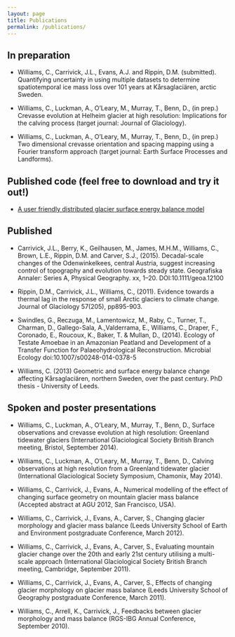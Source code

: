 ```yaml
---
layout: page
title: Publications
permalink: /publications/
---
```


## In preparation

- Williams, C., Carrivick, J.L., Evans, A.J. and Rippin, D.M. (submitted). Quantifying uncertainty in using multiple datasets to determine spatiotemporal ice mass loss over 101 years at Kårsaglaciären, arctic Sweden.

- Williams, C., Luckman, A., O’Leary, M., Murray, T., Benn, D., (in prep.) Crevasse evolution at Helheim glacier at high resolution: Implications for the calving process (target journal: Journal of Glaciology).

- Williams, C., Luckman, A., O’Leary, M., Murray, T., Benn, D., (in prep.) Two dimensional crevasse orientation and spacing mapping using a Fourier transform approach (target journal: Earth Surface Processes and Landforms).

## Published code (feel free to download and try it out!)

- [A user friendly distributed glacier surface energy balance model](https://github.com/Chris35Wills/SEB_model_java_files)

## Published

- Carrivick, J.L., Berry, K., Geilhausen, M., James, M.H.M., Williams, C., Brown, L.E., Rippin, D.M. and Carver, S.J., (2015). Decadal-scale changes of the Odenwinkelkees, central Austria, suggest increasing control of topography and evolution towards steady state. Geografiska Annaler: Series A, Physical Geography. xx, 1–20. DOI:10.1111/geoa.12100

- Rippin, D.M., Carrivick, J.L., Williams, C., (2011). Evidence towards a thermal lag in the response of small Arctic glaciers to climate change. Journal of Glaciology 57(205), pp895-903.

- Swindles, G., Reczuga, M., Lamentowicz, M., Raby, C., Turner, T., Charman, D., Gallego-Sala, A.,Valderrama, E., Williams, C., Draper, F., Coronado, E., Roucoux, K., Baker, T. & Mullan, D., (2014). Ecology of Testate Amoebae in an Amazonian Peatland and Development of a Transfer Function for Palaeohydrological Reconstruction. Microbial Ecology doi:10.1007/s00248-014-0378-5

- Williams, C. (2013) Geometric and surface energy balance change affecting Kårsaglaciären, northern Sweden, over the past century. PhD thesis - University of Leeds.


## Spoken and poster presentations

- Williams, C., Luckman, A., O’Leary, M., Murray, T., Benn, D., Surface observations and crevasse evolution at high resolution: Greenland tidewater glaciers (International Glaciological Society British Branch meeting, Bristol, September 2014).

- Williams, C., Luckman, A., O’Leary, M., Murray, T., Benn, D., Calving observations at high resolution from a Greenland tidewater glacier (International Glaciological Society Symposium, Chamonix, May 2014).

- Williams, C., Carrivick, J., Evans, A., Numerical modelling of the effect of changing surface geometry on mountain glacier mass balance (Accepted abstract at AGU 2012, San Francisco, USA).

- Williams, C., Carrivick, J., Evans, A., Carver, S., Changing glacier morphology and glacier mass balance (Leeds University School of Earth and Environment postgraduate Conference, March 2012).

- Williams, C., Carrivick, J., Evans, A., Carver, S., Evaluating mountain glacier change over the 20th and early 21st century utilising a multi-scale approach (International Glaciological Society British Branch meeting, Cambridge, September 2011).

- Williams, C., Carrivick, J., Evans, A., Carver, S., Effects of changing glacier morphology on glacier mass balance (Leeds University School of Geography postgraduate Conference, March 2011).

- Williams, C., Arrell, K., Carrivick, J., Feedbacks between glacier morphology and mass balance (RGS-IBG Annual Conference, September 2010).
